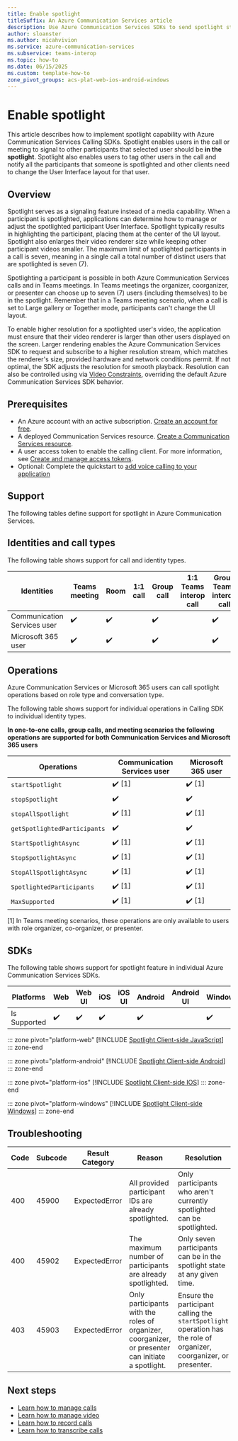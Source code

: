 ```yaml
---
title: Enable spotlight
titleSuffix: An Azure Communication Services article
description: Use Azure Communication Services SDKs to send spotlight state.
author: sloanster
ms.author: micahvivion
ms.service: azure-communication-services
ms.subservice: teams-interop
ms.topic: how-to 
ms.date: 06/15/2025
ms.custom: template-how-to
zone_pivot_groups: acs-plat-web-ios-android-windows
---
```


# Enable spotlight

This article describes how to implement spotlight capability with Azure Communication Services Calling SDKs. Spotlight enables users in the call or meeting to signal to other participants that selected user should be **in the spotlight**. Spotlight also enables users to tag other users in the call and notify all the participants that someone is spotlighted and other clients need to change the User Interface layout for that user.

## Overview

Spotlight serves as a signaling feature instead of a media capability. When a participant is spotlighted, applications can determine how to manage or adjust the spotlighted participant User Interface. Spotlight typically results in highlighting the participant, placing them at the center of the UI layout. Spotlight also enlarges their video renderer size while keeping other participant videos smaller. The maximum limit of spotlighted participants in a call is seven, meaning in a single call a total number of distinct users that are spotlighted is seven (7).

Spotlighting a participant is possible in both Azure Communication Services calls and in Teams meetings. In Teams meetings the organizer, coorganizer, or presenter can choose up to seven (7) users (including themselves) to be in the spotlight. Remember that in a Teams meeting scenario, when a call is set to Large gallery or Together mode, participants can't change the UI layout.

To enable higher resolution for a spotlighted user's video, the application must ensure that their video renderer is larger than other users displayed on the screen. Larger rendering enables the Azure Communication Services SDK to request and subscribe to a higher resolution stream, which matches the renderer's size, provided hardware and network conditions permit. If not optimal, the SDK adjusts the resolution for smooth playback. Resolution can also be controlled using via [Video Constraints](../../concepts/voice-video-calling/video-constraints.md), overriding the default Azure Communication Services SDK behavior.


## Prerequisites

- An Azure account with an active subscription. [Create an account for free](https://azure.microsoft.com/free/?WT.mc_id=A261C142F). 
- A deployed Communication Services resource. [Create a Communication Services resource](../../quickstarts/create-communication-resource.md).
- A user access token to enable the calling client. For more information, see [Create and manage access tokens](../../quickstarts/identity/access-tokens.md).
- Optional: Complete the quickstart to [add voice calling to your application](../../quickstarts/voice-video-calling/getting-started-with-calling.md)


## Support

The following tables define support for spotlight in Azure Communication Services.

## Identities and call types

The following table shows support for call and identity types. 

| Identities | Teams meeting | Room | 1:1 call | Group call | 1:1 Teams interop call | Group Teams interop call |
| --- | --- | --- | --- | --- | --- | --- |
|Communication Services user	| ✔️ |   ✔️   |    |  ✔️  |	   |  ✔️    |
|Microsoft 365 user | ✔️  |   ✔️  |   |   ✔️    |     |  ✔️    |

## Operations

Azure Communication Services or Microsoft 365 users can call spotlight operations based on role type and conversation type.

The following table shows support for individual operations in Calling SDK to individual identity types.

**In one-to-one calls, group calls, and meeting scenarios the following operations are supported for both Communication Services and Microsoft 365 users**

| Operations | Communication Services user | Microsoft 365 user |
| --- | --- | --- |
| `startSpotlight` | ✔️ [1] | ✔️ [1] |
| `stopSpotlight` | ✔️ | ✔️ |
| `stopAllSpotlight` |  ✔️ [1] | ✔️ [1] | 
| `getSpotlightedParticipants` |  ✔️ | ✔️ | 
| `StartSpotlightAsync` |  ✔️ [1] | ✔️ [1] | 
| `StopSpotlightAsync` |  ✔️ [1] | ✔️ [1] | 
| `StopAllSpotlightAsync` |  ✔️ [1] | ✔️ [1] | 
| `SpotlightedParticipants` |  ✔️ [1] | ✔️ [1] | 
| `MaxSupported` |  ✔️ [1] | ✔️ [1] | 

[1] In Teams meeting scenarios, these operations are only available to users with role organizer, co-organizer, or presenter.

## SDKs

The following table shows support for spotlight feature in individual Azure Communication Services SDKs.

| Platforms | Web | Web UI | iOS | iOS UI | Android | Android UI | Windows |
| --- | --- | --- | --- | --- | --- | --- | --- |
| Is Supported | ✔️  |  ✔️  |  ✔️  |     |  ✔️  |    |  ✔️  |

::: zone pivot="platform-web"
[!INCLUDE [Spotlight Client-side JavaScript](./includes/spotlight/spotlight-web.md)]
::: zone-end

::: zone pivot="platform-android"
[!INCLUDE [Spotlight Client-side Android](./includes/spotlight/spotlight-android.md)]
::: zone-end

::: zone pivot="platform-ios"
[!INCLUDE [Spotlight Client-side IOS](./includes/spotlight/spotlight-ios.md)]
::: zone-end

::: zone pivot="platform-windows"
[!INCLUDE [Spotlight Client-side Windows](./includes/spotlight/spotlight-windows.md)]
::: zone-end

## Troubleshooting

| Code | Subcode | Result Category | Reason | Resolution |
| --- | --- | --- | --- | --- |
| 400	| 45900 | ExpectedError  | All provided participant IDs are already spotlighted. | Only participants who aren't currently spotlighted can be spotlighted. |
| 400 | 45902	| ExpectedError | The maximum number of participants are already spotlighted. | Only seven participants can be in the spotlight state at any given time. |
| 403 | 45903	| ExpectedError | Only participants with the roles of organizer, coorganizer, or presenter can initiate a spotlight. | Ensure the participant calling the `startSpotlight` operation has the role of organizer, coorganizer, or presenter. |

## Next steps

- [Learn how to manage calls](./manage-calls.md)
- [Learn how to manage video](./manage-video.md)
- [Learn how to record calls](./record-calls.md)
- [Learn how to transcribe calls](./call-transcription.md)
